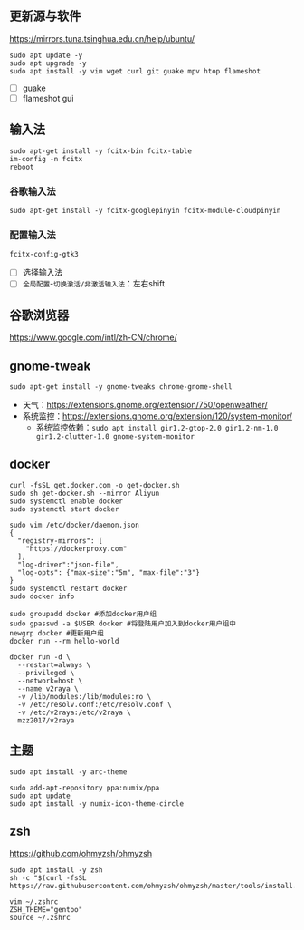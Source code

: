 ## 更新源与软件

https://mirrors.tuna.tsinghua.edu.cn/help/ubuntu/

```shell
sudo apt update -y
sudo apt upgrade -y
sudo apt install -y vim wget curl git guake mpv htop flameshot
```

+ [ ] guake
+ [ ] flameshot gui

## 输入法

```shell
sudo apt-get install -y fcitx-bin fcitx-table
im-config -n fcitx
reboot
```

### 谷歌输入法

```shell
sudo apt-get install -y fcitx-googlepinyin fcitx-module-cloudpinyin
```

### 配置输入法

```shell
fcitx-config-gtk3
```

+ [ ] 选择输入法
+ [ ] `全局配置`-`切换激活/非激活输入法`：左右shift

## 谷歌浏览器

https://www.google.com/intl/zh-CN/chrome/

## gnome-tweak

```shell
sudo apt-get install -y gnome-tweaks chrome-gnome-shell
```

+ 天气：https://extensions.gnome.org/extension/750/openweather/
+ 系统监控：https://extensions.gnome.org/extension/120/system-monitor/
  + 系统监控依赖：`sudo apt install gir1.2-gtop-2.0 gir1.2-nm-1.0 gir1.2-clutter-1.0 gnome-system-monitor`

## docker

```shell
curl -fsSL get.docker.com -o get-docker.sh
sudo sh get-docker.sh --mirror Aliyun
sudo systemctl enable docker
sudo systemctl start docker

sudo vim /etc/docker/daemon.json
{
  "registry-mirrors": [
    "https://dockerproxy.com"
  ],
  "log-driver":"json-file",
  "log-opts": {"max-size":"5m", "max-file":"3"}
}
sudo systemctl restart docker
sudo docker info

sudo groupadd docker #添加docker用户组
sudo gpasswd -a $USER docker #将登陆用户加入到docker用户组中
newgrp docker #更新用户组
docker run --rm hello-world
```

```shell
docker run -d \
  --restart=always \
  --privileged \
  --network=host \
  --name v2raya \
  -v /lib/modules:/lib/modules:ro \
  -v /etc/resolv.conf:/etc/resolv.conf \
  -v /etc/v2raya:/etc/v2raya \
  mzz2017/v2raya
```

## 主题

```shell
sudo apt install -y arc-theme

sudo add-apt-repository ppa:numix/ppa
sudo apt update
sudo apt install -y numix-icon-theme-circle
```

## zsh

https://github.com/ohmyzsh/ohmyzsh

```shell
sudo apt install -y zsh
sh -c "$(curl -fsSL https://raw.githubusercontent.com/ohmyzsh/ohmyzsh/master/tools/install.sh)"

vim ~/.zshrc
ZSH_THEME="gentoo"
source ~/.zshrc
```
